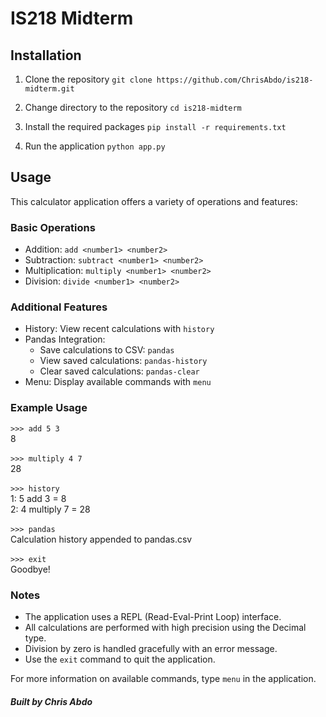 # IS218 Midterm

## Installation

1. Clone the repository
   `git clone https://github.com/ChrisAbdo/is218-midterm.git`

2. Change directory to the repository
   `cd is218-midterm`

3. Install the required packages
   `pip install -r requirements.txt`

4. Run the application
   `python app.py`

## Usage

This calculator application offers a variety of operations and features:

### Basic Operations

- Addition: `add <number1> <number2>`
- Subtraction: `subtract <number1> <number2>`
- Multiplication: `multiply <number1> <number2>`
- Division: `divide <number1> <number2>`

### Additional Features

- History: View recent calculations with `history`
- Pandas Integration:
  - Save calculations to CSV: `pandas`
  - View saved calculations: `pandas-history`
  - Clear saved calculations: `pandas-clear`
- Menu: Display available commands with `menu`

### Example Usage

`>>> add 5 3`<br>
8<br><br>
`>>> multiply 4 7`<br>
28<br><br>
`>>> history`<br>
1: 5 add 3 = 8 <br>
2: 4 multiply 7 = 28 <br><br>
`>>> pandas`<br>
Calculation history appended to pandas.csv<br><br>
`>>> exit`<br>
Goodbye!

### Notes

- The application uses a REPL (Read-Eval-Print Loop) interface.
- All calculations are performed with high precision using the Decimal type.
- Division by zero is handled gracefully with an error message.
- Use the `exit` command to quit the application.

For more information on available commands, type `menu` in the application.

##### Built by Chris Abdo

